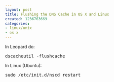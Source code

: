 ```yaml
---
layout: post
title: Flushing the DNS Cache in OS X and Linux
created: 1236763669
categories:
- linux/unix
- os x
---
```

<p>In Leopard do:</p>
<pre>
dscacheutil -flushcache
</pre>
<p>In Linux (Ubuntu):</p>
<pre>
sudo /etc/init.d/nscd restart
</pre>
